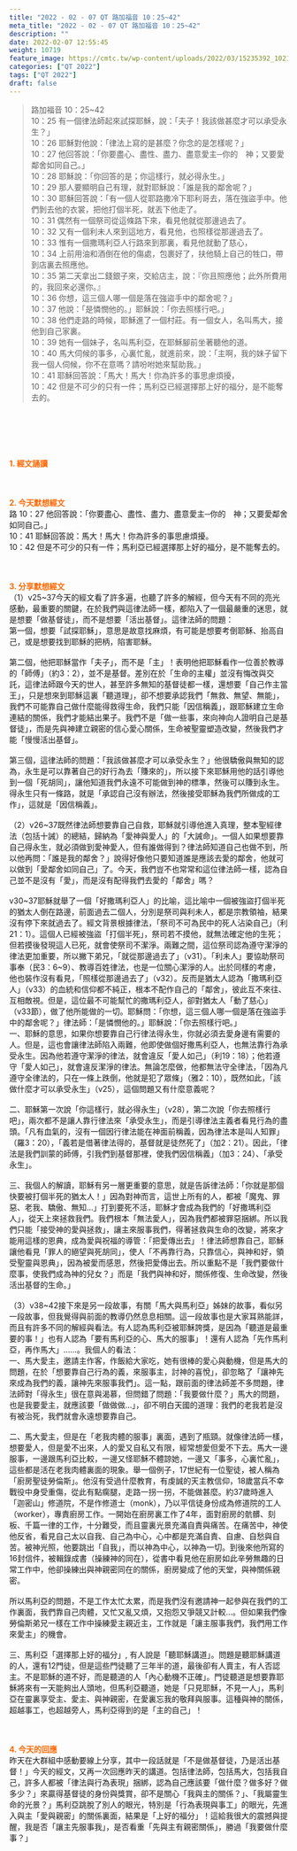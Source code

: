 ```yaml
---
title: "2022 - 02 - 07 QT 路加福音 10：25~42"
meta_title: "2022 - 02 - 07 QT 路加福音 10：25~42"
description: ""
date: 2022-02-07 12:55:45
weight: 10719
feature_image: https://cmtc.tw/wp-content/uploads/2022/03/15235392_10211799862337740_180693556567566654_o-1.webp
categories: ["QT 2022"]
tags: ["QT 2022"]
draft: false
---
```


<blockquote>路加福音 10：25~42<br />
10：25 有一個律法師起來試探耶穌，說：「夫子！我該做甚麼才可以承受永生？」<br />
10：26 耶穌對他說：「律法上寫的是甚麼？你念的是怎樣呢？」<br />
10：27 他回答說：「你要盡心、盡性、盡力、盡意愛主─你的　神；又要愛鄰舍如同自己。」<br />
10：28 耶穌說：「你回答的是；你這樣行，就必得永生。」<br />
10：29 那人要顯明自己有理，就對耶穌說：「誰是我的鄰舍呢？」<br />
10：30 耶穌回答說：「有一個人從耶路撒冷下耶利哥去，落在強盜手中。他們剝去他的衣裳，把他打個半死，就丟下他走了。<br />
10：31 偶然有一個祭司從這條路下來，看見他就從那邊過去了。<br />
10：32 又有一個利未人來到這地方，看見他，也照樣從那邊過去了。<br />
10：33 惟有一個撒瑪利亞人行路來到那裏，看見他就動了慈心，<br />
10：34 上前用油和酒倒在他的傷處，包裹好了，扶他騎上自己的牲口，帶到店裏去照應他。<br />
10：35 第二天拿出二錢銀子來，交給店主，說：『你且照應他；此外所費用的，我回來必還你。』<br />
10：36 你想，這三個人哪一個是落在強盜手中的鄰舍呢？」<br />
10：37 他說：「是憐憫他的。」耶穌說：「你去照樣行吧。」<br />
10：38 他們走路的時候，耶穌進了一個村莊。有一個女人，名叫馬大，接他到自己家裏。<br />
10：39 她有一個妹子，名叫馬利亞，在耶穌腳前坐著聽他的道。<br />
10：40 馬大伺候的事多，心裏忙亂，就進前來，說：「主啊，我的妹子留下我一個人伺候，你不在意嗎？請吩咐她來幫助我。」<br />
10：41 耶穌回答說：「馬大！馬大！你為許多的事思慮煩擾，<br />
10：42 但是不可少的只有一件；馬利亞已經選擇那上好的福分，是不能奪去的。</blockquote><br />
&nbsp;<br />
<br />
&nbsp;<br />
<br />
<span style="color: #ff6600;"><strong>1. </strong><strong>經文誦讀</strong></span><br />
<br />
<span style="color: #ff6600;"><strong> </strong></span><br />
<br />
<span style="color: #ff6600;"><strong>2. 今天默想</strong><strong>經文<br />
</strong></span>路 10：27 他回答說：「你要盡心、盡性、盡力、盡意愛主─你的　神；又要愛鄰舍如同自己。」<br />
10：41 耶穌回答說：馬大！馬大！你為許多的事思慮煩擾。<br />
10：42 但是不可少的只有一件；馬利亞已經選擇那上好的福分，是不能奪去的。<br />
<br />
&nbsp;<br />
<br />
<span style="color: #ff6600;"><strong>3. 分享默想經文<br />
</strong></span>（1）v25~37今天的經文看了許多遍，也聽了許多的解經，但今天有不同的亮光感動，最重要的關鍵，在於我們與這律法師一樣，都陷入了一個最嚴重的迷思，就是想要「做基督徒」，而不是想要「活出基督」。這律法師的問題：<br />
第一個，想要「試探耶穌」，意思是故意找麻煩，有可能是想要考倒耶穌、抬高自己，或是想要找到耶穌的把柄，陷害耶穌。<br />
<br />
第二個，他把耶穌當作「夫子」，而不是「主」！表明他把耶穌看作一位善於教導的「師傅」（約3：2），並不是基督。差別在於「生命的主權」並沒有悔改與交託，這律法師跟今天的世人，甚至許多無知的基督徒都一樣，還想要「自己作主當王」，只是想來到耶穌這裏「聽道理」，卻不想要承認我們「無救、無望、無能」，我們不可能靠自己做什麼能得救得生命，我們只能「因信稱義」，跟耶穌建立生命連結的關係，我們才能結出果子。我們不是「做一些事，來向神向人證明自己是基督徒」，而是先與神建立親密的信心愛心關係，生命被聖靈塑造改變，然後我們才能「慢慢活出基督」。<br />
<br />
第三個，這律法師的問題：「我該做甚麼才可以承受永生？」他很驕傲與無知的認為，永生是可以靠著自己的好行為去「賺來的」，所以接下來耶穌用他的話引導他到一個「死胡同」，讓他知道我們永遠不可能做到神的標準，然後可以賺到永生。得永生只有一條路，就是「承認自己沒有辦法，然後接受耶穌為我們所做成的工作」，這就是「因信稱義」。<br />
<br />
（2）v26~37既然律法師想要靠自己自救，耶穌就引導他進入真理，整本聖經律法（包括十誡）的總結，歸納為「愛神與愛人」的「大誡命」。一個人如果想要靠自己得永生，就必須做到愛神愛人，但有誰做得到？律法師知道自己也做不到，所以他再問：「誰是我的鄰舍？」說得好像他只要知道誰是應該去愛的鄰舍，他就可以做到「愛鄰舍如同自己」了。今天，我們豈不也常常和這位律法師一樣，認為自己並不是沒有「愛」，而是沒有配得我們去愛的「鄰舍」嗎？<br />
<br />
v30~37耶穌就舉了一個「好撒瑪利亞人」的比喻，這比喻中一個被強盜打個半死的猶太人倒在路邊，前面過去二個人，分別是祭司與利未人，都是宗教領袖，結果沒有停下來就過去了。經文背景根據律法，「祭司不可為民中的死人沾染自己」（利21：1）。這個人已經被強盜「打個半死」，祭司若不摸他，就無法確定他的生死；但若摸後發現這人已死，就會使祭司不潔淨。兩難之間，這位祭司認為遵守潔淨的律法更加重要，所以撇下弟兄，「就從那邊過去了」（v31）。「利未人」要協助祭司事奉（民3：6~9）、教導百姓律法，也是一位關心潔淨的人。出於同樣的考慮，他也裝作沒有看見，「照樣從那邊過去了」（v32）。反而是猶太人認為「撒瑪利亞人」（v33）的血統和信仰都不純正，根本不配作自己的「鄰舍」，彼此互不來往、互相敵視。但是，這位最不可能幫忙的撒瑪利亞人，卻對猶太人「動了慈心」（v33節），做了他所能做的一切。耶穌問：「你想，這三個人哪一個是落在強盜手中的鄰舍呢？」律法師：「是憐憫他的。」耶穌說：「你去照樣行吧。」<br />
一、耶穌的意思，如果你想要靠自己行律法得永生，你就必須去愛身邊有需要的人。但是，這也會讓律法師陷入兩難，他即使做個好撒馬利亞人，也無法靠行為承受永生。因為他若遵守潔淨的律法，就會違反「愛人如己」（利19：18）；他若遵守「愛人如己」，就會違反潔淨的律法。無論怎麼做，他都無法守全律法，「因為凡遵守全律法的，只在一條上跌倒，他就是犯了眾條」（雅2：10），既然如此，「該做什麼才可以承受永生」（v25），這個問題又有什麼意義呢？<br />
<br />
二、耶穌第一次說「你這樣行，就必得永生」（v28），第二次說「你去照樣行吧」，兩次都不是讓人靠行律法來「承受永生」，而是引導律法主義者看見行為的盡頭。「凡有血氣的，沒有一個因行律法能在神面前稱義，因為律法本是叫人知罪」（羅3：20），「義若是借著律法得的，基督就是徒然死了」（加2：21）。因此，「律法是我們訓蒙的師傅，引我們到基督那裡，使我們因信稱義」（加3：24）、「承受永生」。<br />
<br />
三、我個人的解讀，耶穌有另一層更重要的意思，就是告訴律法師：「你就是那個快要被打個半死的猶太人！」因為對神而言，這世上所有的人，都被「魔鬼、罪惡、老我、驕傲、無知…」打到要死不活，耶穌才會成為我們的「好撒瑪利亞人」，從天上來拯救我們。我們根本「無法愛人」，因為我們都被罪惡捆綁。所以我們只能「接受神的愛與拯救」，讓主來服事我們，得著拯救與生命的改變，將來才能用這樣的恩典，成為愛與祝福的導管：「把愛傳出去」！律法師想靠自己，耶穌讓他看見「罪人的絕望與死胡同」，使人「不再靠行為，只靠信心，與神和好，領受聖靈與恩典」，因為被愛而感恩，然後把愛傳出去。所以重點不是「我們要做什麼事，使我們成為神的兒女？」而是「我們與神和好，關係修復、生命改變，然後活出基督的生命。」<br />
<br />
（3）v38~42接下來是另一段故事，有關「馬大與馬利亞」姊妹的故事，看似另一段故事，但我覺得與前面的教導仍然息息相關。這一段故事也是大家耳熟能詳，而且有許多不同的解經與看法。有人認為馬利亞被耶穌誇獎，是因為「聽道是最重要的事！」也有人認為「要有馬利亞的心、馬大的服事」！還有人認為「先作馬利亞，再作馬大」……。我個人的看法：<br />
一、馬大愛主，邀請主作客，作飯給大家吃，她有很棒的愛心與動機，但是馬大的問題，在於「想要靠自己行為的義，來服事主，討神的喜悅」，卻忽略了「讓神先來成為我們的義，讓神先來服事我們」。這一點，跟前面的律法師差不多問題，律法師對「得永生」很在意與渴慕，但問錯了問題：「我要做什麼？」馬大的問題，也是我要愛主，就應該要「做做做…」，卻不明白天國的道理：我們的老我若是沒有被治死，我們就會永遠想要靠自己。<br />
<br />
二、馬大愛主，但是在「老我肉體的服事」裏面，遇到了瓶頸。就像律法師一樣，想要愛人，但是愛不出來，人的愛又自私又有限，經常想愛但愛不下去。馬大一邊服事，一邊跟馬利亞比較，一邊又怪耶穌不體諒她，一邊又「事多，心裏忙亂」，這些都是活在老我肉體裏面的現象。舉一個例子，17世紀有一位聖徒，被人稱為「廚房聖徒勞倫斯」。他沒有受過什麼教育，有虔誠的天主教信仰，18歲當兵不幸戰役中身受重傷，從此有點瘸腿，走路一拐一拐，不能做甚麼。約37歲時進入「迦密山」修道院，不是作修道士（monk），乃以平信徒身份成為修道院的工人（worker），專責廚房工作。一開始在廚房裏工作了4年，面對廚房的骯髒、刻板、千篇一律的工作，十分難受，而且靈裏光景充滿自責與痛苦。在痛苦中，神使他反省，看見自己太以自我、自己為中心，心中都是充滿自責、自慮、自愁與自苦。被神光照，他要跳出「自我」，而以神為中心，以神為一切。到後來他所寫的16封信件，被輯錄成書（操練神的同在），從書中看見他在廚房如此辛勞無趣的日常工作中，他卻操練出與神親密同在的關係，廚房變成了他的天堂，與神關係親密。<br />
<br />
所以馬利亞的問題，不是工作太忙太累，而是我們沒有邀請神一起參與在我們的工作裏面，我們靠自己肉體，又忙又亂又煩，又抱怨又爭競又計較…。但如果我們像勞倫斯弟兄一樣在工作中操練愛主親近主，工作就是「讓主服事我們，我們用工作來愛主」的機會。<br />
<br />
三、馬利亞「選擇那上好的福分」, 有人說是「聽耶穌講道」。問題是聽耶穌講道的人，還有12門徒，但是這些門徒聽了三年半的道，最後卻有人賣主，有人否認主。不是耶穌的道不好，而是聽道的人「內心動機不正確」。門徒聽道是想要靠耶穌將來有一天能夠出人頭地，但馬利亞聽道，她是「只見耶穌，不見一人」，馬利亞在靈裏享受主、愛主、與神親密，在愛裏忘我的敬拜與服事。這種與神的關係，超越事工，也超越旁人，馬利亞得到的是「主的自己」！<br />
<br />
&nbsp;<br />
<br />
<span style="color: #ff6600;"><strong>4. 今天的回應<br />
</strong></span>昨天在大群組中感動要線上分享，其中一段話就是「不是做基督徒，乃是活出基督！」今天的經文，又再一次回應昨天的講道。包括律法師，包括馬大，包括我自己，許多人都被「律法與行為表現」捆綁，認為自己應該要「做什麼？做多好？做多少？」來贏得基督徒的身份與獎賞，卻不是關心「我與主的關係？」、「我屬靈生命的光景？」馬利亞跳脫了別人的眼光，特別是「行為表現與事工」的眼光，先進入與主「愛與親密」的關係裏面，結果是「上好的福分」！這給我很大的震撼與提醒，我是否「讓主先服事我」，是否看重「先與主有親密關係」，勝過「我要做什麼事？」<br />
<br />
&nbsp;
        